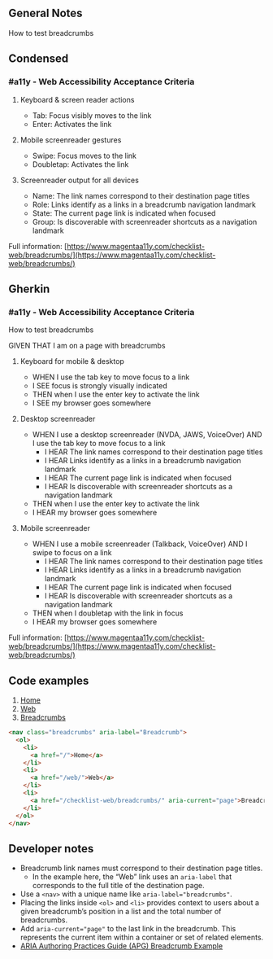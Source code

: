 ## General Notes

How to test breadcrumbs

## Condensed

### #a11y - Web Accessibility Acceptance Criteria

1. Keyboard & screen reader actions
   - Tab: Focus visibly moves to the link
   - Enter: Activates the link

2. Mobile screenreader gestures
   - Swipe: Focus moves to the link
   - Doubletap: Activates the link

3. Screenreader output for all devices
   - Name: The link names correspond to their destination page titles
   - Role: Links identify as a links in a breadcrumb navigation landmark
   - State: The current page link is indicated when focused
   - Group: Is discoverable with screenreader shortcuts as a navigation landmark

Full information: [https://www.magentaa11y.com/checklist-web/breadcrumbs/](https://www.magentaa11y.com/checklist-web/breadcrumbs/)

## Gherkin

### #a11y - Web Accessibility Acceptance Criteria

How to test breadcrumbs

GIVEN THAT I am on a page with breadcrumbs

1. Keyboard for mobile & desktop
   - WHEN I use the tab key to move focus to a link
   - I SEE focus is strongly visually indicated
   - THEN when I use the enter key to activate the link
   - I SEE my browser goes somewhere

2. Desktop screenreader
   - WHEN I use a desktop screenreader (NVDA, JAWS, VoiceOver) AND I use the tab key to move focus to a link
     - I HEAR The link names correspond to their destination page titles
     - I HEAR Links identify as a links in a breadcrumb navigation landmark
     - I HEAR The current page link is indicated when focused
     - I HEAR Is discoverable with screenreader shortcuts as a navigation landmark
   - THEN when I use the enter key to activate the link
   - I HEAR my browser goes somewhere

3. Mobile screenreader
   - WHEN I use a mobile screenreader (Talkback, VoiceOver) AND I swipe to focus on a link
     - I HEAR The link names correspond to their destination page titles
     - I HEAR Links identify as a links in a breadcrumb navigation landmark
     - I HEAR The current page link is indicated when focused
     - I HEAR Is discoverable with screenreader shortcuts as a navigation landmark
   - THEN when I doubletap with the link in focus
   - I HEAR my browser goes somewhere

Full information: [https://www.magentaa11y.com/checklist-web/breadcrumbs/](https://www.magentaa11y.com/checklist-web/breadcrumbs/)

## Code examples

<nav class="breadcrumbs" aria-label="Breadcrumb">
  <ol>
    <li>
      <a href="/">
        Home
      </a>
    </li>
    <li>
      <a href="/web/">
        Web
      </a>
    </li>
    <li>
      <a href="/checklist-web/breadcrumbs/" 
         aria-current="page">
        Breadcrumbs
      </a>
    </li>
  </ol>
</nav>

```html
<nav class="breadcrumbs" aria-label="Breadcrumb">
  <ol>
    <li>
      <a href="/">Home</a>
    </li>
    <li>
      <a href="/web/">Web</a>
    </li>
    <li>
      <a href="/checklist-web/breadcrumbs/" aria-current="page">Breadcrumbs</a>
    </li>
  </ol>
</nav>
```

## Developer notes

- Breadcrumb link names must correspond to their destination page titles.
   - In the example here, the “Web” link uses an `aria-label` that corresponds to the full title of the destination page.
- Use a `<nav>` with a unique name like `aria-label="breadcrumbs"`.
- Placing the links inside `<ol>` and `<li>` provides context to users about a given breadcrumb’s position in a list and the total number of breadcrumbs.
- Add `aria-current="page"` to the last link in the breadcrumb. This represents the current item within a container or set of related elements.
- <a href="https://www.w3.org/WAI/ARIA/apg/patterns/breadcrumb/examples/breadcrumb/">ARIA Authoring Practices Guide (APG) Breadcrumb Example</a>

